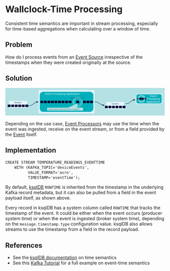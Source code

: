 # Wallclock-Time Processing
Consistent time semantics are important in stream processing, especially for time-based aggregations when calculating over a window of time.

## Problem
How do I process events from an [Event Source](../event-source/event-source.md) irrespective of the timestamps when they were created originally at the source.

## Solution
![wallclock-time](../img/wallclock-time.png)

Depending on the use case, [Event Processors](../event-processing/event-processor.md) may use the time when the event was ingested, receive on the event stream, or from a field provided by the [Event](../event/event.md) itself.

## Implementation
```
CREATE STREAM TEMPERATURE_READINGS_EVENTTIME
    WITH (KAFKA_TOPIC='deviceEvents',
          VALUE_FORMAT='avro',
          TIMESTAMP='eventTime');
```

By default, [ksqlDB](https://ksqldb.io) `ROWTIME` is inherited from the timestamp in the underlying Kafka record metadata, but it can also be pulled from a field in the event payload itself, as shown above.

Every record in ksqlDB has a system column called `ROWTIME` that tracks the timestamp of the event. It could be either when the event occurs (producer system time) or when the event is ingested (broker system time), depending on the `message.timestamp.type` configuration value. ksqlDB also allows streams to use the timestamp from a field in the record payload.

## References
* See the [ksqlDB documentation](https://docs.ksqldb.io/en/latest/concepts/time-and-windows-in-ksqldb-queries/#time-semantics) on time semantics
* See this [Kafka Tutorial](https://kafka-tutorials.confluent.io/time-concepts/ksql.html) for a full example on event-time semantics
